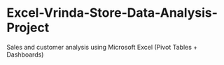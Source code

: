 # Excel-Vrinda-Store-Data-Analysis-Project
Sales and customer analysis using Microsoft Excel (Pivot Tables + Dashboards)
